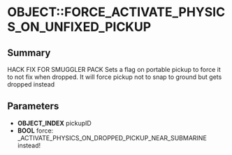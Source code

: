 # OBJECT::FORCE_ACTIVATE_PHYSICS_ON_UNFIXED_PICKUP

## Summary
HACK FIX FOR SMUGGLER PACK Sets a flag on portable pickup to force it to not fix when dropped. It will force pickup not to snap to ground but gets dropped instead

## Parameters
* **OBJECT_INDEX** pickupID
* **BOOL** force: _ACTIVATE_PHYSICS_ON_DROPPED_PICKUP_NEAR_SUBMARINE instead!